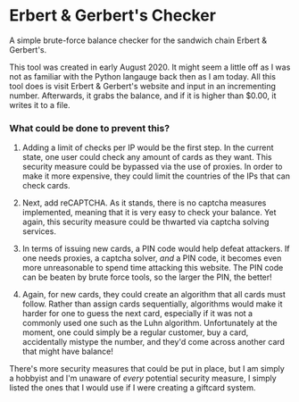 # Erbert & Gerbert's Checker
A simple brute-force balance checker for the sandwich chain Erbert &amp; Gerbert's.

This tool was created in early August 2020. It might seem a little off as I was not as familiar with the Python langauge back then as I am today. All this tool does is visit Erbert & Gerbert's website and input in an incrementing number. Afterwards, it grabs the balance, and if it is higher than $0.00, it writes it to a file. 

### What could be done to prevent this?

1. Adding a limit of checks per IP would be the first step. In the current state, one user could check any amount of cards as they want. This security measure could be bypassed via the use of proxies. In order to make it more expensive, they could limit the countries of the IPs that can check cards.

2. Next, add reCAPTCHA. As it stands, there is no captcha measures implemented, meaning that it is very easy to check your balance. Yet again, this security measure could be thwarted via captcha solving services.

3. In terms of issuing new cards, a PIN code would help defeat attackers. If one needs proxies, a captcha solver, *and* a PIN code, it becomes even more unreasonable to spend time attacking this website. The PIN code can be beaten by brute force tools, so the larger the PIN, the better!

4. Again, for new cards, they could create an algorithm that all cards must follow. Rather than assign cards sequentially, algorithms would make it harder for one to guess the next card, especially if it was not a commonly used one such as the Luhn algorithm. Unfortunately at the moment, one could simply be a regular customer, buy a card, accidentally mistype the number, and they'd come across another card that might have balance!

There's more security measures that could be put in place, but I am simply a hobbyist and I'm unaware of *every* potential security measure, I simply listed the ones that I would use if I were creating a giftcard system. 
